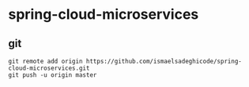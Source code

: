 # spring-cloud-microservices


## git
````
git remote add origin https://github.com/ismaelsadeghicode/spring-cloud-microservices.git
git push -u origin master
````
